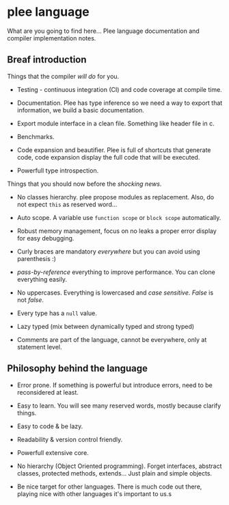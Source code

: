 # plee language

What are you going to find here...
Plee language documentation and compiler implementation notes.

## Breaf introduction

Things that the compiler *will do* for you.

* Testing - continuous integration (CI) and code coverage
at compile time.

* Documentation. Plee has type inference so we need a way to export
that information, we build a basic documentation.

* Export module interface in a clean file.
Something like header file in c.

* Benchmarks.

* Code expansion and beautifier. Plee is full of shortcuts that
generate code, code expansion display the full code that will be
executed.

* Powerfull type introspection.

Things that you should now before the *shocking news*.

* No classes hierarchy. plee propose modules as replacement.
Also, do not expect `this` as reserved word...

* Auto scope. A variable use `function scope` or `block scope` automatically.

* Robust memory management, focus on no leaks a proper error display
for easy debugging.

* Curly braces are mandatory *everywhere* but you can avoid using parenthesis :)

* *pass-by-reference* everything to improve performance. You can clone
everything easily.

* No uppercases. Everything is lowercased and *case sensitive*.
*False* is not *false*.

* Every type has a `null` value.

* Lazy typed (mix between dynamically typed and strong typed)

* Comments are part of the language, cannot be everywhere,
only at statement level.


## Philosophy behind the language

* Error prone. If something is powerful but introduce errors,
need to be reconsidered at least.

* Easy to learn. You will see many reserved words,
mostly because clarify things.

* Easy to code & be lazy.

* Readability & version control friendly.

* Powerfull extensive core.

* No hierarchy (Object Oriented programming).
Forget interfaces, abstract classes, protected methods, extends... Just plain and simple objects.

* Be nice target for other languages. There is much code out there,
playing nice with other languages it's important to us.s
